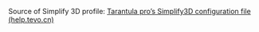 Source of Simplify 3D profile: [Tarantula pro’s Simplify3D
configuration file (help.tevo.cn)][1]

[1]: https://help.tevo.cn/knowledge-base/tarantula-pros-simplify3d-configuration-file/
